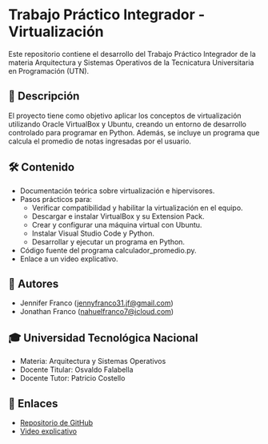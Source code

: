 # Trabajo Práctico Integrador - Virtualización

Este repositorio contiene el desarrollo del Trabajo Práctico Integrador de la materia Arquitectura y Sistemas Operativos de la Tecnicatura Universitaria en Programación (UTN).

## 📌 Descripción

El proyecto tiene como objetivo aplicar los conceptos de virtualización utilizando Oracle VirtualBox y Ubuntu, creando un entorno de desarrollo controlado para programar en Python. Además, se incluye un programa que calcula el promedio de notas ingresadas por el usuario.

## 🛠️ Contenido

- Documentación teórica sobre virtualización e hipervisores.
- Pasos prácticos para:
  - Verificar compatibilidad y habilitar la virtualización en el equipo.
  - Descargar e instalar VirtualBox y su Extension Pack.
  - Crear y configurar una máquina virtual con Ubuntu.
  - Instalar Visual Studio Code y Python.
  - Desarrollar y ejecutar un programa en Python.
- Código fuente del programa calculador_promedio.py.
- Enlace a un video explicativo.

## 👥 Autores

- Jennifer Franco (jennyfranco31.jf@gmail.com)
- Jonathan Franco (nahuelfranco7@icloud.com)

## 🎓 Universidad Tecnológica Nacional
- Materia: Arquitectura y Sistemas Operativos
- Docente Titular: Osvaldo Falabella
- Docente Tutor: Patricio Costello

## 🔗 Enlaces

- [Repositorio de GitHub](https://github.com/JenniferFranco/tp-integrador-AYSO.git)
- [Video explicativo](https://youtu.be/mWMH9QvfI6k)

